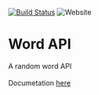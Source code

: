 [![Build Status](https://travis-ci.com/Funtext/random-word-api.svg?branch=master)](https://travis-ci.com/Funtext/random-word-api) ![Website](https://img.shields.io/website?down_color=red&down_message=offline&label=api%20status&up_color=green&up_message=online&url=https%3A%2F%2Frndword.herokuapp.com%2F)
# Word API
A random word API<br><br>Documetation [here](https://github.com/Funtext/Random-Word/wiki)
